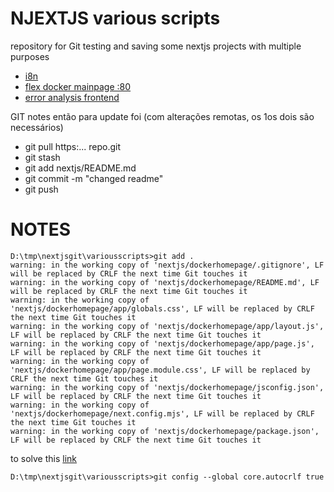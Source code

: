 # NJEXTJS various scripts

repository for Git testing and saving some nextjs projects with multiple purposes

- [i8n](https://github.com/jpinela/variousscripts/tree/main/nextjs/i8n)
- [flex docker mainpage :80](https://github.com/jpinela/variousscripts/tree/main/nextjs/dockerhomepage)
- [error analysis frontend](https://github.com/jpinela/variousscripts/tree/main/nextjs/EAF)

GIT notes
então para update foi (com alterações remotas, os 1os dois são necessários)
- git pull https:... repo.git
- git stash
- git add nextjs/README.md
- git commit -m "changed readme"
- git push

# NOTES

```
D:\tmp\nextjsgit\variousscripts>git add .
warning: in the working copy of 'nextjs/dockerhomepage/.gitignore', LF will be replaced by CRLF the next time Git touches it
warning: in the working copy of 'nextjs/dockerhomepage/README.md', LF will be replaced by CRLF the next time Git touches it
warning: in the working copy of 'nextjs/dockerhomepage/app/globals.css', LF will be replaced by CRLF the next time Git touches it
warning: in the working copy of 'nextjs/dockerhomepage/app/layout.js', LF will be replaced by CRLF the next time Git touches it
warning: in the working copy of 'nextjs/dockerhomepage/app/page.js', LF will be replaced by CRLF the next time Git touches it
warning: in the working copy of 'nextjs/dockerhomepage/app/page.module.css', LF will be replaced by CRLF the next time Git touches it
warning: in the working copy of 'nextjs/dockerhomepage/jsconfig.json', LF will be replaced by CRLF the next time Git touches it
warning: in the working copy of 'nextjs/dockerhomepage/next.config.mjs', LF will be replaced by CRLF the next time Git touches it
warning: in the working copy of 'nextjs/dockerhomepage/package.json', LF will be replaced by CRLF the next time Git touches it
```
to solve this [link](https://github.com/orgs/community/discussions/66838)
```
D:\tmp\nextjsgit\variousscripts>git config --global core.autocrlf true
```


